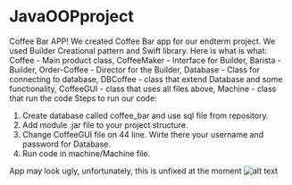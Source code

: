 # JavaOOPproject 
Coffee Bar APP!
We created Coffee Bar app for our endterm project. We used Builder Creational pattern and Swift library.
Here is what is what:
Coffee - Main product class,
CoffeeMaker - Interface for Builder,
Barista - Builder,
Order-Coffee - Director for the Builder,
Database - Class for connecting to database,
DBCoffee - class that extend Database and some functionality,
СoffeeGUI - class that uses all files above,
Machine - class that run the code
Steps to run our code:
1. Create database called coffee_bar and use sql file from repository.
2. Add module .jar file to your project structure.
3. Change CoffeeGUI file on 44 line. Wirte there your username and password for Database.
4. Run code in machine/Machine file.

App may look ugly, unfortunately, this is unfixed at the moment
![alt text](https://sun1.dataix-kz-akkol.userapi.com/P2jpodOJ-J1HcGOueldla2jE2n7lkjuqYHk37g/iP8WbZxQDm4.jpg)
